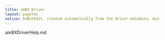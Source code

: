 ```yaml
---
title: amBX_Driver
layout: pagetoc
notice: DoNotEdit, created automatically from the driver metadata, must be updated on the driver itself
---
```

amBXDriverHelp.md